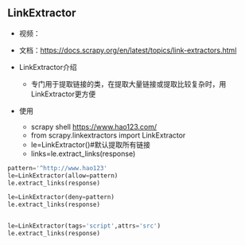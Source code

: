 ## LinkExtractor
- 视频：

- 文档：https://docs.scrapy.org/en/latest/topics/link-extractors.html

- LinkExtractor介绍
    - 专门用于提取链接的类，在提取大量链接或提取比较复杂时，用LinkExtractor更方便
    
- 使用
    - scrapy shell https://www.hao123.com/
    - from scrapy.linkextractors import LinkExtractor
    - le=LinkExtractor()#默认提取所有链接
    - links=le.extract_links(response)
```python
pattern='^http://www.hao123'
le=LinkExtractor(allow=pattern)
le.extract_links(response)

le=LinkExtractor(deny=pattern)
le.extract_links(response)


le=LinkExtractor(tags='script',attrs='src')
le.extract_links(response)
```    
